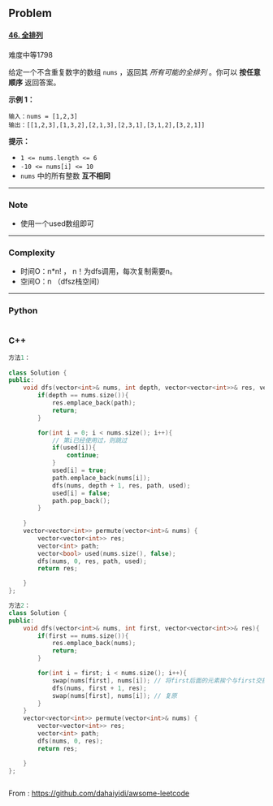 ## Problem

#### [46. 全排列](https://leetcode-cn.com/problems/permutations/)

难度中等1798

给定一个不含重复数字的数组 `nums` ，返回其 *所有可能的全排列* 。你可以 **按任意顺序** 返回答案。

 

**示例 1：**

```
输入：nums = [1,2,3]
输出：[[1,2,3],[1,3,2],[2,1,3],[2,3,1],[3,1,2],[3,2,1]]
```

**提示：**

- `1 <= nums.length <= 6`
- `-10 <= nums[i] <= 10`
- `nums` 中的所有整数 **互不相同**

------

### Note

- 使用一个used数组即可

------

### Complexity

- 时间O：n*n!  ， n！为dfs调用，每次复制需要n。
- 空间O：n （dfsz栈空间）

------

### Python

```python

```

### C++

```C++
方法1：
    
class Solution {
public:
    void dfs(vector<int>& nums, int depth, vector<vector<int>>& res, vector<int>& path, vector<bool>& used){
        if(depth == nums.size()){
            res.emplace_back(path);
            return;
        }

        for(int i = 0; i < nums.size(); i++){
            // 第i已经使用过，则跳过
            if(used[i]){
                continue;
            }
            used[i] = true;
            path.emplace_back(nums[i]);
            dfs(nums, depth + 1, res, path, used);
            used[i] = false;
            path.pop_back();            
        }
        
    }
    vector<vector<int>> permute(vector<int>& nums) {
        vector<vector<int>> res;
        vector<int> path;
        vector<bool> used(nums.size(), false);
        dfs(nums, 0, res, path, used);
        return res;

    }
};

方法2：
class Solution {
public:
    void dfs(vector<int>& nums, int first, vector<vector<int>>& res){
        if(first == nums.size()){
            res.emplace_back(nums);
            return;
        }

        for(int i = first; i < nums.size(); i++){
            swap(nums[first], nums[i]); // 将first后面的元素挨个与first交换
            dfs(nums, first + 1, res);
            swap(nums[first], nums[i]); // 复原
        }
    }
    vector<vector<int>> permute(vector<int>& nums) {
        vector<vector<int>> res;
        vector<int> path;
        dfs(nums, 0, res);
        return res;

    }
};



```



From : https://github.com/dahaiyidi/awsome-leetcode
